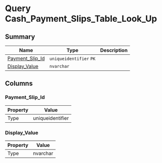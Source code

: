 # Query Cash_Payment_Slips_Table_Look_Up


## Summary

| Name | Type | Description |
| - | - | --- |
|[Payment_Slip_Id](#payment_slip_id)|`uniqueidentifier` `PK`||
|[Display_Value](#display_value)|`nvarchar` ||

## Columns

### Payment_Slip_Id

| Property | Value |
| - | - |
|Type|uniqueidentifier|

### Display_Value

| Property | Value |
| - | - |
|Type|nvarchar|


